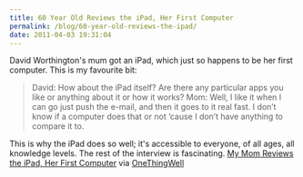 ```yaml
---
title: 60 Year Old Reviews the iPad, Her First Computer
permalink: /blog/60-year-old-reviews-the-ipad/
date: 2011-04-03 19:31:04
---
```


David Worthington's mum got an iPad, which just so happens to be her first computer. This is my favourite bit: 

> David: How about the iPad itself? Are there any particular apps you like or anything about it or how it works? Mom: Well, I like it when I can go just push the e-mail, and then it goes to it real fast. I don’t know if a computer does that or not ’cause I don’t have anything to compare it to.

This is why the iPad does so well; it's accessible to everyone, of all ages, all knowledge levels. The rest of the interview is fascinating. [My Mom Reviews the iPad, Her First Computer](http://technologizer.com/2011-03-28/my-mom-reviews-the-ipad-her-first-computer/) via [OneThingWell](http://onethingwell.org/post/4311804812/mom-ipad)